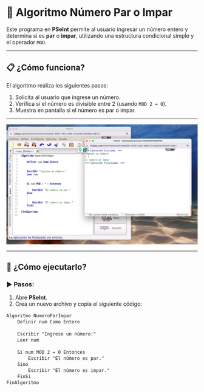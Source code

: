 # 🧮 Algoritmo Número Par o Impar

Este programa en **PSeInt** permite al usuario ingresar un número entero y determina si es **par** o **impar**, utilizando una estructura condicional simple y el operador `MOD`.

---

## 📋 ¿Cómo funciona?

El algoritmo realiza los siguientes pasos:

1. Solicita al usuario que ingrese un número.
2. Verifica si el número es divisible entre 2 (usando `MOD 2 = 0`).
3. Muestra en pantalla si el número es par o impar.

---


![Vista previa del algoritmo](esporoimpar.png) 

---

## 🚀 ¿Cómo ejecutarlo?

### ▶️ Pasos:

1. Abre **PSeInt**.
2. Crea un nuevo archivo y copia el siguiente código:

```pseudocode
Algoritmo NumeroParImpar
    Definir num Como Entero

    Escribir "Ingrese un número:"
    Leer num

    Si num MOD 2 = 0 Entonces
        Escribir "El número es par."
    Sino
        Escribir "El número es impar."
    FinSi
FinAlgoritmo

